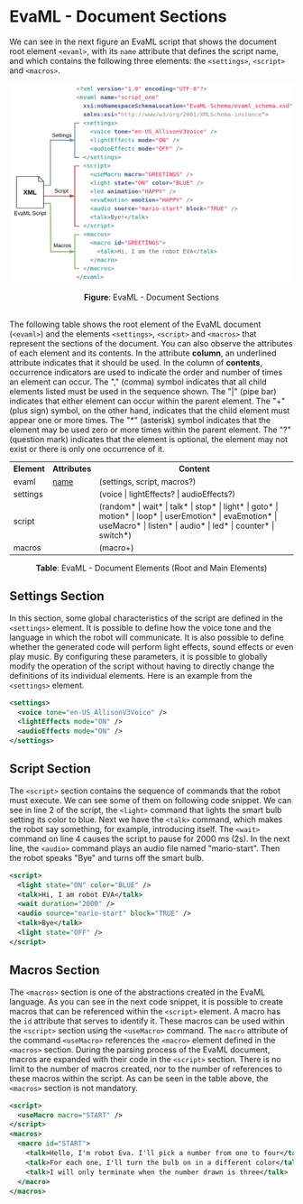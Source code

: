 # EvaML - Document Sections

We can see in the next figure an EvaML script that shows the document root element `<evaml>`, with its `name`
attribute that defines the script name, and which contains the following three elements: the `<settings>`, `<script>`
and `<macros>`.

![evaml-sections-manual.png](./img/evaml-sections-manual.png)
<div style="text-align: center;"><b>Figure</b>: EvaML - Document Sections</div><br>


The following table shows the root element of the EvaML document (`<evaml>`) and the elements `<settings>`, `<script>` and `<macros>` that represent the sections of the document. You can also observe the attributes of each element and its contents. In the attribute **column**, an underlined attribute indicates that it should be used. In the column of **contents**, occurrence indicators are used to indicate the order and number of times an element can occur. The "," (comma) symbol indicates that all child elements listed must be used in the sequence shown. The "|" (pipe bar) indicates that either element can occur within the parent element. The "+" (plus sign) symbol, on the other hand, indicates that the child element must appear one or more times. The "*" (asterisk) symbol indicates that the element may be used zero or more times within the parent element. The "?" (question mark) indicates that the element is optional, the element may not exist or there is only one occurrence of it.

<table class="commands">
  <tr>
    <th><b>Element</b></th>
    <th><b>Attributes</b></th>
    <th><b>Content</b></th>
  </tr>
  <tr>
    <td>evaml</td>
    <td><u>name</u></td>   
    <td>(settings, script, macros?)</td>
  </tr>
  <tr>
    <td>settings</td>
    <td></td>
    <td>(voice | lightEffects? | audioEffects?)</td>
  </tr>
  <tr>
    <td>script</td>
    <td></td>
    <td>(random* | wait* | talk* | stop* | light* | goto* | motion* | loop* | userEmotion* | evaEmotion* | useMacro* | listen* | audio* | led* | counter* | switch*)</td>
  </tr>
  <tr>
    <td>macros</td>
    <td></td>   
    <td>(macro+)</td>
  </tr>
</table>
<p style="text-align: center;"><b>Table</b>: EvaML - Document Elements (Root and Main Elements)</p>


## Settings Section

In this section, some global characteristics of the script are defined in the `<settings>` element. It is possible to define how the voice tone and the language in which the robot will communicate. It is also possible to define whether the generated code will perform light effects, sound effects or even play music. By configuring
these parameters, it is possible to globally modify the operation of the script without having to directly change the definitions of its individual elements. Here is an example from the `<settings>` element.

<!-- hl_lines="2 3" -->
```xml title="settings_example.xml" linenums="0"
<settings>
  <voice tone="en-US_AllisonV3Voice" />
  <lightEffects mode="ON" />
  <audioEffects mode="ON" />
</settings>
```


## Script Section

The `<script>` section contains the sequence of commands that the robot must execute. We can see some of them on following code snippet. We can see in line 2 of the script, the `<light>` command that lights the smart bulb setting its color to blue. Next we have the `<talk>` command, which makes the robot say something, for example, introducing itself. The `<wait>` command on line 4 causes the script to pause for 2000 ms (2s). In the next line, the `<audio>` command plays an audio file named "mario-start". Then the robot speaks "Bye" and turns off the smart bulb.

<!-- hl_lines="2 3" -->
```xml title="script_example.xml" linenums="1" hl_lines="2 4" 
<script>
  <light state="ON" color="BLUE" />
  <talk>Hi, I am robot EVA</talk>
  <wait duration="2000" />
  <audio source="mario-start" block="TRUE" />
  <talk>Bye</talk>
  <light state="OFF" />
</script>
```


## Macros Section

The `<macros>` section is one of the abstractions created in the EvaML language. As you can see in the next code snippet, it is possible to create macros that can be referenced within the `<script>` element. A macro has the `id` attribute that serves to identify it. These macros can be used within the `<script>` section using the `<useMacro>` command. The `macro` attribute of the command `<useMacro>` references the `<macro>` element defined in the `<macros>` section. During the parsing process of the EvaML document, macros are expanded with their code in the `<script>` section. There is no limit to the number of macros created, nor to the number of references to these macros within the script. As can be seen in the table above, the `<macros>` section is not mandatory.

<!-- hl_lines="2 3" -->
```xml title="macros_example.xml" linenums="0" 
<script>
  <useMacro macro="START" />
</script>
<macros>
  <macro id="START">
    <talk>Hello, I'm robot Eva. I'll pick a number from one to four</talk>
    <talk>For each one, I'll turn the bulb on in a different color</talk>
    <talk>I will only terminate when the number drawn is three</talk>
  </macro>
</macros>
```
